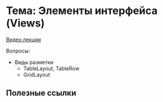 # Тема: Элементы интерфейса (Views)

[Видео лекции](https://youtu.be/KLXRywm0x2o)

Вопросы:

* Виды разметки		
	* TableLayout, TableRow			
	* GridLayout 


## Полезные ссылки

